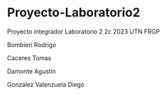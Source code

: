 # Proyecto-Laboratorio2
Proyecto integrador Laboratorio 2 2c 2023 UTN FRGP

Bombieri Rodrigo

Caceres Tomas

Damonte Agustin

Gonzalez Valenzuela Diego

